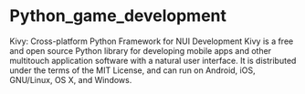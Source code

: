 # Python_game_development

Kivy: Cross-platform Python Framework for NUI Development
Kivy is a free and open source Python library for developing mobile apps and other multitouch application software with a natural user interface. It is distributed under the terms of the MIT License, and can run on Android, iOS, GNU/Linux, OS X, and Windows.
